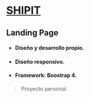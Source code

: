 # [SHIPIT](https://bubbastudios.github.io/shipit/) #
## Landing Page ##
>
* #### Diseño y desarrollo propio. ####
* #### Diseño responsivo. ####
* #### Framework: Boostrap 4. ####
>
> Proyecto personal
